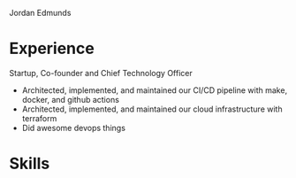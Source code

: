 Jordan Edmunds

Experience
=================
Startup, Co-founder and Chief Technology Officer
 - Architected, implemented, and maintained our CI/CD pipeline with make, docker, and github actions
 - Architected, implemented, and maintained our cloud infrastructure with terraform
 - Did awesome devops things

Skills
=============


